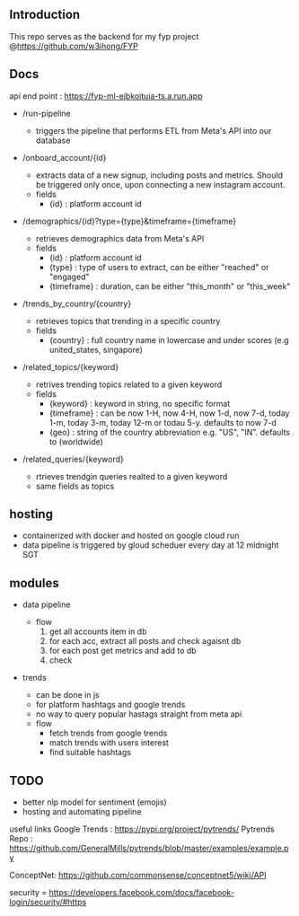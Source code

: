 ## Introduction ##
This repo serves as the backend for my fyp project @https://github.com/w3ihong/FYP

## Docs ##
api end point : https://fyp-ml-ejbkojtuia-ts.a.run.app

- /run-pipeline
    - triggers the pipeline that performs ETL from Meta's API into our database

- /onboard_account/{id}
    - extracts data of a new signup, including posts and metrics. Should be triggered only once, upon connecting a new instagram account.
    - fields 
        - {id} : platform account id 

- /demographics/{id}?type={type}&timeframe={timeframe}
    - retrieves demographics data from Meta's API
    - fields 
        - {id}        : platform account id 
        - {type}      : type of users to extract, can be either "reached" or "engaged"
        - {timeframe} : duration, can be either "this_month" or "this_week"

- /trends_by_country/{country}
    - retrieves topics that trending in a specific country
    - fields
        - {country}   : full country name in lowercase and under scores (e.g united_states, singapore)

- /related_topics/{keyword}
    - retrives trending topics related to a given keyword
    - fields
        - {keyword}   : keyword in string, no specific format
        - {timeframe} : can be now 1-H, now 4-H, now 1-d, now 7-d, today 1-m, today 3-m, today 12-m or todau 5-y. defaults to now 7-d
        - {geo}       : string of the country abbreviation e.g. "US", "IN". defaults to (worldwide)

- /related_queries/{keyword}
    - rtrieves trendgin queries realted to a given keyword
    - same fields as topics


## hosting ##
- containerized with docker and hosted on google cloud run 
- data pipeline is triggered by gloud scheduer every day at 12 midnight SGT

## modules ##

- data pipeline 
    - flow
        1. get all accounts item  in db
        2. for each acc, extract all posts and check agaisnt db
        3. for each post get metrics and add to db
        4. check 


- trends
    - can be done in js
    - for platform hashtags and google trends
    - no way to query popular hastags straight from meta api
    - flow 
        - fetch trends from google trends
        - match trends with users interest 
        - find suitable hashtags
            

## TODO ##
- better nlp model for sentiment (emojis)
- hosting and automating pipeline

useful links 
Google Trends : https://pypi.org/project/pytrends/ 
Pytrends Repo : https://github.com/GeneralMills/pytrends/blob/master/examples/example.py

ConceptNet: https://github.com/commonsense/conceptnet5/wiki/API

security = https://developers.facebook.com/docs/facebook-login/security/#https
